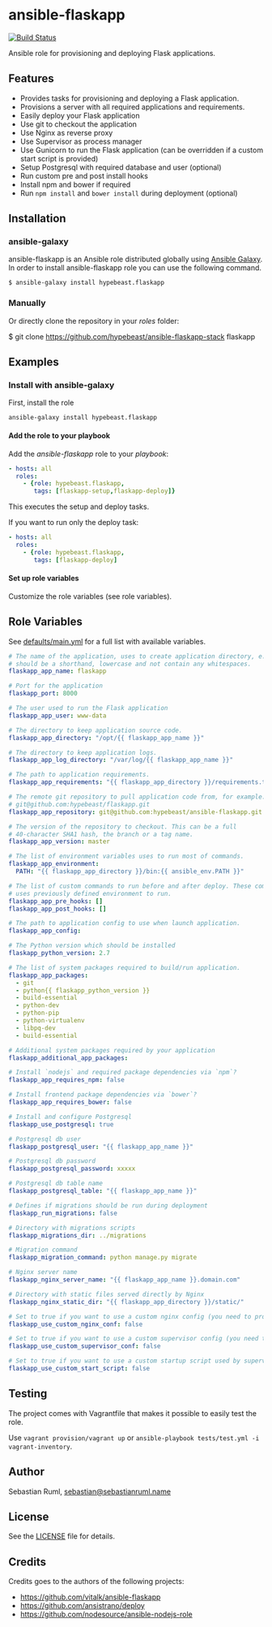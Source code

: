 # ansible-flaskapp

[![Build Status](https://travis-ci.org/hypebeast/ansible-flaskapp.svg?branch=master)](https://travis-ci.org/hypebeast/ansible-flaskapp)

Ansible role for provisioning and deploying Flask applications.


## Features

  * Provides tasks for provisioning and deploying a Flask application.
  * Provisions a server with all required applications and requirements.
  * Easily deploy your Flask application
  * Use git to checkout the application
  * Use Nginx as reverse proxy
  * Use Supervisor as process manager
  * Use Gunicorn to run the Flask application (can be overridden if a custom start script is provided)
  * Setup Postgresql with required database and user (optional)
  * Run custom pre and post install hooks
  * Install npm and bower if required
  * Run `npm install` and `bower install` during deployment (optional)


## Installation

### ansible-galaxy

ansible-flaskapp is an Ansible role distributed globally using [Ansible Galaxy](https://galaxy.ansible.com/). In order to install ansible-flaskapp role you can use the following command.

```
$ ansible-galaxy install hypebeast.flaskapp
```

### Manually

Or directly clone the repository in your *roles* folder:

  $ git clone https://github.com/hypebeast/ansible-flaskapp-stack flaskapp


## Examples

### Install with ansible-galaxy

First, install the role

```
ansible-galaxy install hypebeast.flaskapp
```

#### Add the role to your playbook

Add the *ansible-flaskapp* role to your *playbook*:

```yaml
- hosts: all
  roles:
    - {role: hypebeast.flaskapp,
       tags: [flaskapp-setup,flaskapp-deploy]}
```

This executes the setup and deploy tasks.

If you want to run only the deploy task:

```yaml
- hosts: all
  roles:
    - {role: hypebeast.flaskapp,
       tags: [flaskapp-deploy]
```



#### Set up role variables

Customize the role variables (see role variables).


## Role Variables

See [defaults/main.yml](./defaults/main.yml) for a full list with available variables.

```yaml
# The name of the application, uses to create application directory, e.g.
# should be a shorthand, lowercase and not contain any whitespaces.
flaskapp_app_name: flaskapp

# Port for the application
flaskapp_port: 8000

# The user used to run the Flask application
flaskapp_app_user: www-data

# The directory to keep application source code.
flaskapp_app_directory: "/opt/{{ flaskapp_app_name }}"

# The directory to keep application logs.
flaskapp_app_log_directory: "/var/log/{{ flaskapp_app_name }}"

# The path to application requirements.
flaskapp_app_requirements: "{{ flaskapp_app_directory }}/requirements.txt"

# The remote git repository to pull application code from, for example:
# git@github.com:hypebeast/flaskapp.git
flaskapp_app_repository: git@github.com:hypebeast/ansible-flaskapp.git

# The version of the repository to checkout. This can be a full
# 40-character SHA1 hash, the branch or a tag name.
flaskapp_app_version: master

# The list of environment variables uses to run most of commands.
flaskapp_app_environment:
  PATH: "{{ flaskapp_app_directory }}/bin:{{ ansible_env.PATH }}"

# The list of custom commands to run before and after deploy. These commands
# uses previously defined environment to run.
flaskapp_app_pre_hooks: []
flaskapp_app_post_hooks: []

# The path to application config to use when launch application.
flaskapp_app_config:

# The Python version which should be installed
flaskapp_python_version: 2.7

# The list of system packages required to build/run application.
flaskapp_app_packages:
  - git
  - python{{ flaskapp_python_version }}
  - build-essential
  - python-dev
  - python-pip
  - python-virtualenv
  - libpq-dev
  - build-essential

# Additional system packages required by your application
flaskapp_additional_app_packages:

# Install `nodejs` and required package dependencies via `npm`?
flaskapp_app_requires_npm: false

# Install frontend package dependencies via `bower`?
flaskapp_app_requires_bower: false

# Install and configure Postgresql
flaskapp_use_postgresql: true

# Postgresql db user
flaskapp_postgresql_user: "{{ flaskapp_app_name }}"

# Postgresql db password
flaskapp_postgresql_password: xxxxx

# Postgresql db table name
flaskapp_postgresql_table: "{{ flaskapp_app_name }}"

# Defines if migrations should be run during deployment
flaskapp_run_migrations: false

# Directory with migrations scripts
flaskapp_migrations_dir: ../migrations

# Migration command
flaskapp_migration_command: python manage.py migrate

# Nginx server name
flaskapp_nginx_server_name: "{{ flaskapp_app_name }}.domain.com"

# Directory with static files served directly by Nginx
flaskapp_nginx_static_dir: "{{ flaskapp_app_directory }}/static/"

# Set to true if you want to use a custom nginx config (you need to provisioning it by yourself)
flaskapp_use_custom_nginx_conf: false

# Set to true if you want to use a custom supervisor config (you need to provisioning it by yourself)
flaskapp_use_custom_supervisor_conf: false

# Set to true if you want to use a custom startup script used by supervisor (you need to provisioning it by yourself)
flaskapp_use_custom_start_script: false
```


## Testing

The project comes with Vagrantfile that makes it possible to easily test the role.

Use `vagrant provision/vagrant up` or `ansible-playbook tests/test.yml -i vagrant-inventory`.


## Author

Sebastian Ruml, <sebastian@sebastianruml.name>


## License

See the [LICENSE](./LICENSE) file for details.


## Credits

Credits goes to the authors of the following projects:

  * https://github.com/vitalk/ansible-flaskapp
  * https://github.com/ansistrano/deploy
  * https://github.com/nodesource/ansible-nodejs-role

